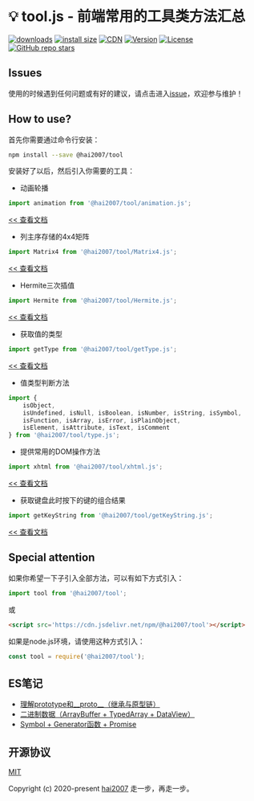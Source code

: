 # 💡 tool.js - 前端常用的工具类方法汇总

<p>
  <a href="https://hai2007.gitee.io/npm-downloads?interval=7&packages=@hai2007/tool"><img src="https://img.shields.io/npm/dm/@hai2007/tool.svg" alt="downloads"></a>
  <a href="https://packagephobia.now.sh/result?p=@hai2007/tool"><img src="https://packagephobia.now.sh/badge?p=@hai2007/tool" alt="install size"></a>
  <a href="https://www.jsdelivr.com/package/npm/@hai2007/tool"><img src="https://data.jsdelivr.com/v1/package/npm/@hai2007/tool/badge" alt="CDN"></a>
  <a href="https://www.npmjs.com/package/@hai2007/tool"><img src="https://img.shields.io/npm/v/@hai2007/tool.svg" alt="Version"></a>
  <a href="https://github.com/hai2007/tool.js/blob/master/LICENSE"><img src="https://img.shields.io/npm/l/@hai2007/tool.svg" alt="License"></a>
  <a href="https://github.com/hai2007/tool.js" target='_blank'>
        <img alt="GitHub repo stars" src="https://img.shields.io/github/stars/hai2007/tool.js?style=social">
    </a>
</p>

## Issues
使用的时候遇到任何问题或有好的建议，请点击进入[issue](https://github.com/hai2007/tool.js/issues)，欢迎参与维护！

## How to use?
首先你需要通过命令行安装：

```bash
npm install --save @hai2007/tool
```

安装好了以后，然后引入你需要的工具：

- 动画轮播

```js
import animation from '@hai2007/tool/animation.js';
```

[<< 查看文档](./apis/animation.md)

- 列主序存储的4x4矩阵

```js
import Matrix4 from '@hai2007/tool/Matrix4.js';
```

[<< 查看文档](./apis/Matrix4.md)

- Hermite三次插值

```js
import Hermite from '@hai2007/tool/Hermite.js';
```

[<< 查看文档](./apis/Hermite.md)

- 获取值的类型

```js
import getType from '@hai2007/tool/getType.js';
```

[<< 查看文档](./apis/getType.md)

- 值类型判断方法

```js
import {
    isObject,
    isUndefined, isNull, isBoolean, isNumber, isString, isSymbol,
    isFunction, isArray, isError, isPlainObject,
    isElement, isAttribute, isText, isComment
} from '@hai2007/tool/type.js';
```

- 提供常用的DOM操作方法

```js
import xhtml from '@hai2007/tool/xhtml.js';
```

[<< 查看文档](./apis/xhtml.md)

- 获取键盘此时按下的键的组合结果

```js
import getKeyString from '@hai2007/tool/getKeyString.js';
```

[<< 查看文档](./apis/getKeyString.md)

## Special attention

如果你希望一下子引入全部方法，可以有如下方式引入：

```js
import tool from '@hai2007/tool';
```

或

```html
<script src='https://cdn.jsdelivr.net/npm/@hai2007/tool'></script>
```

如果是node.js环境，请使用这种方式引入：

```js
const tool = require('@hai2007/tool');
```

## ES笔记

- [理解prototype和__proto__（继承与原型链）](./notebook/prototype.md)
- [二进制数据（ArrayBuffer + TypedArray + DataView）](./notebook/ArrayBuffer-TypedArray-DataView.md)
- [Symbol + Generator函数 + Promise](./notebook/Symbol-Generator-Promise.md)

开源协议
---------------------------------------
[MIT](https://github.com/hai2007/tool.js/blob/master/LICENSE)

Copyright (c) 2020-present [hai2007](https://hai2007.gitee.io/sweethome/) 走一步，再走一步。
